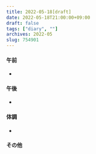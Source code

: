 ```yaml
---
title: 2022-05-18[draft]
date: 2022-05-18T21:00:00+09:00
draft: false
tags: ["diary", ""]
archives: 2022-05
slug: 754901
---
```

#### 午前
- 
#### 午後
- 
#### 体調
- 
#### その他
